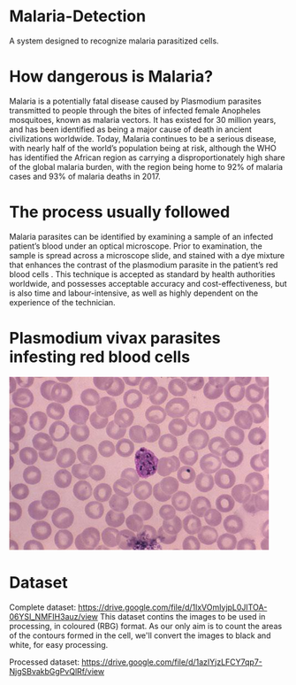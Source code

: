 # Malaria-Detection
A system designed to recognize malaria parasitized cells.

# How dangerous is Malaria?
Malaria is a potentially fatal disease caused by Plasmodium parasites transmitted to people through the bites of infected female Anopheles mosquitoes, known as malaria vectors. It has existed for 30 million years, and has been identified as being a major cause of death in ancient civilizations worldwide. Today, Malaria continues to be a serious disease, with nearly half of the world’s population being at risk, although the WHO has identified the African region as carrying a disproportionately high share of the global malaria burden, with the region being home to 92% of malaria cases and 93% of malaria deaths in 2017.

# The process usually followed
Malaria parasites can be identified by examining a sample of an infected patient’s blood under an optical microscope. Prior to examination, the sample is spread across a microscope slide, and stained with a dye mixture that enhances the contrast of the plasmodium parasite in the patient’s red blood cells . This technique is accepted as standard by health authorities worldwide, and possesses acceptable accuracy and cost-effectiveness, but is also time and labour-intensive, as well as highly dependent on the experience of the technician.

# Plasmodium vivax parasites infesting red blood cells
![](malaria.jpg)

# Dataset
Complete dataset: https://drive.google.com/file/d/1lxVOmIyjpL0JITOA-06YSI_NMFIH3auz/view
This dataset contins the images to be used in processing, in coloured (RBG) format. As our only aim is to count the areas of the contours formed in the cell, we'll convert the images to black and white, for easy processing.

Processed dataset: https://drive.google.com/file/d/1azIYjzLFCY7qp7-NjgSBvakbGgPvQlRf/view
